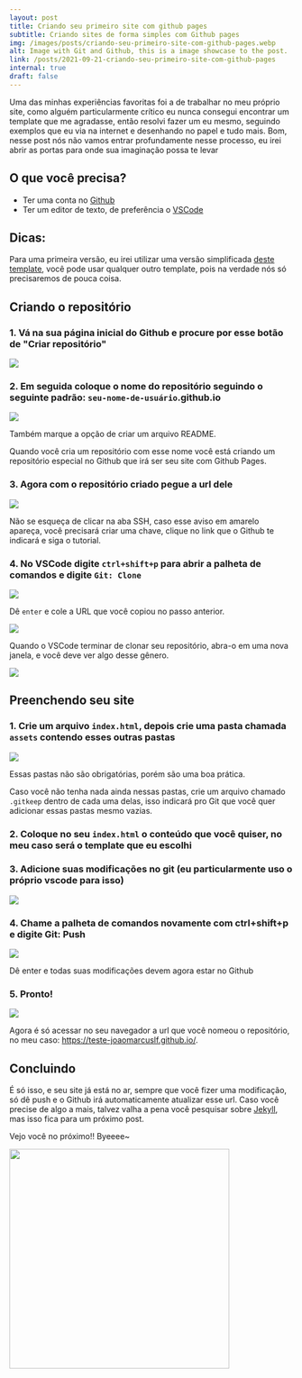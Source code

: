 ```yaml
---
layout: post
title: Criando seu primeiro site com github pages
subtitle: Criando sites de forma simples com Github pages
img: /images/posts/criando-seu-primeiro-site-com-github-pages.webp
alt: Image with Git and Github, this is a image showcase to the post.
link: /posts/2021-09-21-criando-seu-primeiro-site-com-github-pages
internal: true
draft: false
---
```


Uma das minhas experiências favoritas foi a de trabalhar no meu próprio site, como alguém particularmente crítico eu nunca consegui encontrar um template que me agradasse, então resolvi fazer um eu mesmo, seguindo exemplos que eu via na internet e desenhando no papel e tudo mais. Bom, nesse post nós não vamos entrar profundamente nesse processo, eu irei abrir as portas para onde sua imaginação possa te levar

## O que você precisa?

- Ter uma conta no <a href="https://github.com/">Github</a>
- Ter um editor de texto, de preferência o <a href="https://code.visualstudio.com/">VSCode</a>

## Dicas:

Para uma primeira versão, eu irei utilizar uma versão simplificada <a href="https://bulmatemplates.github.io/bulma-templates/templates/personal.html">deste template</a>, você pode usar qualquer outro template, pois na verdade nós só precisaremos de pouca coisa.

## Criando o repositório

### 1. Vá na sua página inicial do Github e procure por esse botão de "Criar repositório"

<img
  src="/images/posts/assets/2021-09-21-criando-seu-primeiro-site-com-github-pages-00.webp"
/>

### 2. Em seguida coloque o nome do repositório seguindo o seguinte padrão: <code>seu-nome-de-usuário</code>.github.io

<img
  src="/images/posts/assets/2021-09-21-criando-seu-primeiro-site-com-github-pages-01.webp"
/>

Também marque a opção de criar um arquivo README.

Quando você cria um repositório com esse nome você está criando um repositório especial no Github que irá ser seu site com Github Pages.

### 3. Agora com o repositório criado pegue a url dele

<img
  src="/images/posts/assets/2021-09-21-criando-seu-primeiro-site-com-github-pages-02.webp"
/>

Não se esqueça de clicar na aba SSH, caso esse aviso em amarelo apareça, você precisará criar uma chave, clique no link que o Github te indicará e siga o tutorial.

### 4. No VSCode digite <code>ctrl+shift+p</code> para abrir a palheta de comandos e digite <code>Git: Clone</code>

<img
  src="/images/posts/assets/2021-09-21-criando-seu-primeiro-site-com-github-pages-03.webp"
/>

Dê <code>enter</code> e cole a URL que você copiou no passo anterior.

<img
  src="/images/posts/assets/2021-09-21-criando-seu-primeiro-site-com-github-pages-04.webp"
/>

Quando o VSCode terminar de clonar seu repositório, abra-o em uma nova janela, e você deve ver algo desse gênero.

<img
  src="/images/posts/assets/2021-09-21-criando-seu-primeiro-site-com-github-pages-05.webp"
/>

## Preenchendo seu site

### 1. Crie um arquivo <code>index.html</code>, depois crie uma pasta chamada <code>assets</code> contendo esses outras pastas

<img
  src="/images/posts/assets/2021-09-21-criando-seu-primeiro-site-com-github-pages-06.webp"
/>

Essas pastas não são obrigatórias, porém são uma boa prática.

Caso você não tenha nada ainda nessas pastas, crie um arquivo chamado <code>.gitkeep</code> dentro de cada uma delas, isso indicará pro Git que você quer adicionar essas pastas mesmo vazias.

### 2. Coloque no seu <code>index.html</code> o conteúdo que você quiser, no meu caso será o template que eu escolhi

### 3. Adicione suas modificações no git (eu particularmente uso o próprio vscode para isso)

<img
  src="/images/posts/assets/2021-09-21-criando-seu-primeiro-site-com-github-pages-07.webp"
/>

### 4. Chame a palheta de comandos novamente com ctrl+shift+p e digite Git: Push

<img
  src="/images/posts/assets/2021-09-21-criando-seu-primeiro-site-com-github-pages-08.webp"
/>

Dê enter e todas suas modificações devem agora estar no Github

### 5. Pronto!

<img
  src="/images/posts/assets/2021-09-21-criando-seu-primeiro-site-com-github-pages-09.webp"
/>

Agora é só acessar no seu navegador a url que você nomeou o repositório, no meu caso: <a href="https://teste-joaomarcuslf.github.io/">https://teste-joaomarcuslf.github.io/</a>.

## Concluindo

É só isso, e seu site já está no ar, sempre que você fizer uma modificação, só dê push e o Github irá automaticamente atualizar esse url. Caso você precise de algo a mais, talvez valha a pena você pesquisar sobre <a href="https://jekyllrb.com/">Jekyll</a>, mas isso fica para um próximo post.

Vejo você no próximo!! Byeeee~

<div class="has-text-centered">
  <img
    width="390"
    src="/images/posts/assets/2021-09-21-criando-seu-primeiro-site-com-github-pages-10.gif"
  />
</div>
